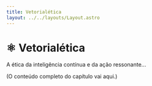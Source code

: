 ```yaml
---
title: Vetorialética
layout: ../../layouts/Layout.astro
---
```


# ⚛️ Vetorialética

A ética da inteligência contínua e da ação ressonante...

(O conteúdo completo do capítulo vai aqui.)
